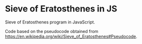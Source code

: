 # Sieve of Eratosthenes in JS
Sieve of Eratosthenes program in JavaScript.

Code based on the pseudocode obtained from https://en.wikipedia.org/wiki/Sieve_of_Eratosthenes#Pseudocode.
